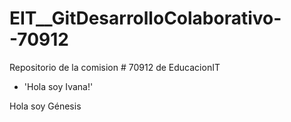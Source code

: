 # EIT\_\_GitDesarrolloColaborativo--70912

Repositorio de la comision # 70912 de EducacionIT

- 'Hola soy Ivana!'

Hola soy Génesis